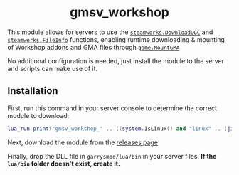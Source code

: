 <h1 align="center">gmsv_workshop</h1>

This module allows for servers to use the [`steamworks.DownloadUGC`](https://wiki.facepunch.com/gmod/steamworks.DownloadUGC) and [`steamworks.FileInfo`](https://wiki.facepunch.com/gmod/steamworks.FileInfo) functions, enabling runtime downloading & mounting of Workshop addons and GMA files through [`game.MountGMA`](https://wiki.facepunch.com/gmod/game.MountGMA)

No additional configuration is needed, just install the module to the server and scripts can make use of it.

## Installation

First, run this command in your server console to determine the correct module to download:

```lua
lua_run print("gmsv_workshop_" .. ((system.IsLinux() and "linux" .. (jit.arch == "x86" and "" or "64")) or (system.IsWindows() and "win" .. (jit.arch == "x86" and "32" or "64")) or "UNSUPPORTED") .. ".dll")
```

Next, download the module from the [releases page](https://github.com/WilliamVenner/gmsv_workshop/releases)

Finally, drop the DLL file in `garrysmod/lua/bin` in your server files. **If the `lua/bin` folder doesn't exist, create it.**